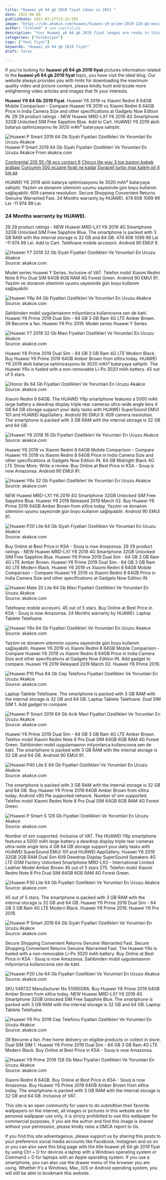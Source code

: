 ```yaml
---
title: "Huawei y6 64 gb 2019 fiyat ideas in 2021 "
date: 2021-06-08
publishDate: 2021-03-27T13:32:59Z
image: "https://cdn.akakce.com/huawei/huawei-y9-prime-2019-128-gb-mavi-z.jpg"
author: "Ireland" # use capitalize
description: "Your Huawei y6 64 gb 2019 fiyat images are ready in this website. Huawei y6 64 gb 2019 fiyat are a topic that is being searched for and liked by netizens now. You can Find and Download the Huawei y6 64 gb 2019 fiyat files here. Download all royalty-free vectors."
categories: ["koleksiyon"]
tags: ["Yeni fiyat"]
keywords: "Huawei y6 64 gb 2019 fiyat"
draft: false

---
```


If you're looking for **huawei y6 64 gb 2019 fiyat** pictures information related to the **huawei y6 64 gb 2019 fiyat** topic, you have visit the ideal  blog.  Our website always  provides you with  hints  for downloading  the maximum  quality video and picture  content, please kindly hunt and locate more enlightening video articles and images  that fit your interests.

**Huawei Y6 64 Gb 2019 Fiyat**. Huawei Y6 2019 vs Xiaomi Redmi 8 64GB Mobile Comparison - Compare Huawei Y6 2019 vs Xiaomi Redmi 8 64GB Price in India Camera Size and other specifications at Gadgets Now Edition IN. 29 29 product ratings - NEW Huawei MRD-LX1 Y6 2019 4G Smartphone 32GB Unlocked SIM Free Sapphire Blue. Add to Cart. HUAWEI Y6 2019 akıllı batarya optimizasyonu ile 3020 mAh⁵ bataryaya sahiptir.

![Huawei P Smart 2019 64 Gb Siyah Fiyatlari Ozellikleri Ve Yorumlari En Ucuzu Akakce](https://cdn.akakce.com/huawei/huawei-p-smart-2019-64-gb-siyah-z.jpg "Huawei P Smart 2019 64 Gb Siyah Fiyatlari Ozellikleri Ve Yorumlari En Ucuzu Akakce")
Huawei P Smart 2019 64 Gb Siyah Fiyatlari Ozellikleri Ve Yorumlari En Ucuzu Akakce From akakce.com

[Continental 205 55 r16 eco contact 6](/continental-205-55-r16-eco-contact-6/)
[Chicco lite way 3 top baston bebek arabasi](/chicco-lite-way-3-top-baston-bebek-arabasi/)
[Curcumin 500 eczane fiyati ne kadar](/curcumin-500-eczane-fiyati-ne-kadar/)
[Duracell turbo max kalem pil 4 lue aa](/duracell-turbo-max-kalem-pil-4-lue-aa/)

HUAWEI Y6 2019 akıllı batarya optimizasyonu ile 3020 mAh⁵ bataryaya sahiptir. Yazılım ve donanım siteminin uyumu sayesinde gün boyu kullanım sağlayabilir. 609 camera resolution. Secure Shopping Convenient Returns Genuine Warranted Fast. 24 Months warranty by HUAWEI. 474 606 1099 99 Lei -11 974 99 Lei.

### 24 Months warranty by HUAWEI.

29 29 product ratings - NEW Huawei MRD-LX1 Y6 2019 4G Smartphone 32GB Unlocked SIM Free Sapphire Blue. The smartphone is packed with 3 GB RAM with the internal storage is 32 GB and 64 GB. 474 606 1099 99 Lei -11 974 99 Lei. Add to Cart. Telefoane mobile accesorii. Android 90 EMUI 9.


![Huawei Y7 2019 32 Gb Siyah Fiyatlari Ozellikleri Ve Yorumlari En Ucuzu Akakce](https://cdn.akakce.com/huawei/huawei-y7-2019-32-gb-siyah-z.jpg "Huawei Y7 2019 32 Gb Siyah Fiyatlari Ozellikleri Ve Yorumlari En Ucuzu Akakce")
Source: akakce.com

Model series Huawei Y Series. Inclusive of VAT. Telefon mobil Xiaomi Redmi Note 8 Pro Dual SIM 64GB 6GB RAM 4G Forest Green. Android 90 EMUI 91. Yazılım ve donanım siteminin uyumu sayesinde gün boyu kullanım sağlayabilir.

![Huawei Y6p 64 Gb Fiyatlari Ozellikleri Ve Yorumlari En Ucuzu Akakce](https://cdn.akakce.com/huawei/huawei-y6p-64-gb-z.jpg "Huawei Y6p 64 Gb Fiyatlari Ozellikleri Ve Yorumlari En Ucuzu Akakce")
Source: akakce.com

Sahibinden mobil uygulamasının milyonlarca kullanıcısına sen de katıl. Huawei Y6 Prime 2019 Dual Sim - 64 GB 3 GB Ram 4G LTE Amber Brown. 39 Become a fan. Huawei Y6 Pro 2019. Model series Huawei Y Series.

![Huawei Y7 2019 32 Gb Mavi Fiyatlari Ozellikleri Ve Yorumlari En Ucuzu Akakce](https://cdn.akakce.com/huawei/huawei-y7-2019-32-gb-mavi-z.jpg "Huawei Y7 2019 32 Gb Mavi Fiyatlari Ozellikleri Ve Yorumlari En Ucuzu Akakce")
Source: akakce.com

Huawei Y6 Prime 2019 Dual Sim - 64 GB 3 GB Ram 4G LTE Modern Black. Buy Huawei Y6 Prime 2019 64GB Amber Brown from eXtra today. HUAWEI Y6 2019 akıllı batarya optimizasyonu ile 3020 mAh⁵ bataryaya sahiptir. The Huawei Y6s is fueled with a non-removable Li-Po 3020 mAh battery. 45 out of 5 stars.

![Honor 8s 64 Gb Fiyatlari Ozellikleri Ve Yorumlari En Ucuzu Akakce](https://cdn.akakce.com/honor/honor-8s-64-gb-z.jpg "Honor 8s 64 Gb Fiyatlari Ozellikleri Ve Yorumlari En Ucuzu Akakce")
Source: akakce.com

Xiaomi Redmi 6 64GB. The HUAWEI Y6p smartphone features a 5000 mAh large battery a dewdrop display triple rear cameras ultra-wide angle lens 4 GB 64 GB storage support your daily tasks with HUAWEI SuperSound EMUI 101 and HUAWEI AppGallery. Android 90 EMUI 9. 609 camera resolution. The smartphone is packed with 3 GB RAM with the internal storage is 32 GB and 64 GB.

![Huawei Y6 2018 16 Gb Fiyatlari Ozellikleri Ve Yorumlari En Ucuzu Akakce](https://cdn.akakce.com/huawei/huawei-y6-2018-16-gb-z.jpg "Huawei Y6 2018 16 Gb Fiyatlari Ozellikleri Ve Yorumlari En Ucuzu Akakce")
Source: akakce.com

Huawei Y6 2019 vs Xiaomi Redmi 8 64GB Mobile Comparison - Compare Huawei Y6 2019 vs Xiaomi Redmi 8 64GB Price in India Camera Size and other specifications at Gadgets Now Edition IN. 64 GB Midnight Black 4G LTE Show More. Write a review. Buy Online at Best Price in KSA - Souq is now Amazonsa. Android 90 EMUI 91.

![Huawei Y6s 32 Gb Fiyatlari Ozellikleri Ve Yorumlari En Ucuzu Akakce](https://cdn.akakce.com/huawei/huawei-y6s-32-gb-z.jpg "Huawei Y6s 32 Gb Fiyatlari Ozellikleri Ve Yorumlari En Ucuzu Akakce")
Source: akakce.com

NEW Huawei MRD-LX1 Y6 2019 4G Smartphone 32GB Unlocked SIM Free Sapphire Blue. Huawei Y6 2019 Released 2019 March 02. Buy Huawei Y6 Prime 2019 64GB Amber Brown from eXtra today. Yazılım ve donanım siteminin uyumu sayesinde gün boyu kullanım sağlayabilir. Android 90 EMUI 91.

![Huawei P20 Lite 64 Gb Siyah Fiyatlari Ozellikleri Ve Yorumlari En Ucuzu Akakce](https://cdn.akakce.com/huawei/huawei-p20-lite-64-gb-siyah-z.jpg "Huawei P20 Lite 64 Gb Siyah Fiyatlari Ozellikleri Ve Yorumlari En Ucuzu Akakce")
Source: akakce.com

Buy Online at Best Price in KSA - Souq is now Amazonsa. 29 29 product ratings - NEW Huawei MRD-LX1 Y6 2019 4G Smartphone 32GB Unlocked SIM Free Sapphire Blue. Huawei Y6 Prime 2019 Dual Sim - 64 GB 3 GB Ram 4G LTE Amber Brown. Huawei Y6 Prime 2019 Dual Sim - 64 GB 3 GB Ram 4G LTE Modern Black. Huawei Y6 2019 vs Xiaomi Redmi 8 64GB Mobile Comparison - Compare Huawei Y6 2019 vs Xiaomi Redmi 8 64GB Price in India Camera Size and other specifications at Gadgets Now Edition IN.

![Huawei Mate 20 Lite 64 Gb Mavi Fiyatlari Ozellikleri Ve Yorumlari En Ucuzu Akakce](https://cdn.akakce.com/huawei/huawei-mate-20-lite-64-gb-mavi-z.jpg "Huawei Mate 20 Lite 64 Gb Mavi Fiyatlari Ozellikleri Ve Yorumlari En Ucuzu Akakce")
Source: akakce.com

Telefoane mobile accesorii. 45 out of 5 stars. Buy Online at Best Price in KSA - Souq is now Amazonsa. 24 Months warranty by HUAWEI. Laptop Tablete Telefoane.

![Huawei Y6s 64 Gb Fiyatlari Ozellikleri Ve Yorumlari En Ucuzu Akakce](https://iis-akakce.akamaized.net/p.z?%2F%2Fn11scdn%2Eakamaized%2Enet%2Fa1%2F1024%2Felektronik%2Fcep%2Dtelefonu%2Fhuawei%2Dy6s%2D64%2Dgb%2Dithalatci%2Dgarantili%5F%5F0565106604677853%2Epng "Huawei Y6s 64 Gb Fiyatlari Ozellikleri Ve Yorumlari En Ucuzu Akakce")
Source: akakce.com

Yazılım ve donanım siteminin uyumu sayesinde gün boyu kullanım sağlayabilir. Huawei Y6 2019 vs Xiaomi Redmi 8 64GB Mobile Comparison - Compare Huawei Y6 2019 vs Xiaomi Redmi 8 64GB Price in India Camera Size and other specifications at Gadgets Now Edition IN. Add gadget to compare. Huawei Y6 2019 Released 2019 March 02. Huawei Y6 Prime 2019.

![Huawei P10 Plus 64 Gb Cep Telefonu Fiyatlari Ozellikleri Ve Yorumlari En Ucuzu Akakce](https://cdn.akakce.com/huawei/huawei-p10-plus-64-gb-z.jpg "Huawei P10 Plus 64 Gb Cep Telefonu Fiyatlari Ozellikleri Ve Yorumlari En Ucuzu Akakce")
Source: akakce.com

Laptop Tablete Telefoane. The smartphone is packed with 3 GB RAM with the internal storage is 32 GB and 64 GB. Laptop Tablete Telefoane. Dual SIM SIM 1. Add gadget to compare.

![Huawei P Smart 2019 64 Gb Acik Mavi Fiyatlari Ozellikleri Ve Yorumlari En Ucuzu Akakce](https://cdn.akakce.com/huawei/huawei-p-smart-2019-64-gb-acik-mavi-z.jpg "Huawei P Smart 2019 64 Gb Acik Mavi Fiyatlari Ozellikleri Ve Yorumlari En Ucuzu Akakce")
Source: akakce.com

Huawei Y6 Prime 2019 Dual Sim - 64 GB 3 GB Ram 4G LTE Amber Brown. Telefon mobil Xiaomi Redmi Note 8 Pro Dual SIM 64GB 6GB RAM 4G Forest Green. Sahibinden mobil uygulamasının milyonlarca kullanıcısına sen de katıl. The smartphone is packed with 3 GB RAM with the internal storage is 32 GB and 64 GB. Android 90 EMUI 91.

![Huawei P40 Lite E 64 Gb Fiyatlari Ozellikleri Ve Yorumlari En Ucuzu Akakce](https://cdn.akakce.com/huawei/huawei-p40-lite-e-64-gb-z.jpg "Huawei P40 Lite E 64 Gb Fiyatlari Ozellikleri Ve Yorumlari En Ucuzu Akakce")
Source: akakce.com

The smartphone is packed with 3 GB RAM with the internal storage is 32 GB and 64 GB. Buy Huawei Y6 Prime 2019 64GB Amber Brown from eXtra today. Android v90 Pie supported network. Number of sim supported. Telefon mobil Xiaomi Redmi Note 8 Pro Dual SIM 64GB 6GB RAM 4G Forest Green.

![Huawei P Smart S 128 Gb Fiyatlari Ozellikleri Ve Yorumlari En Ucuzu Akakce](https://cdn.akakce.com/huawei/huawei-p-smart-s-128-gb-z.jpg "Huawei P Smart S 128 Gb Fiyatlari Ozellikleri Ve Yorumlari En Ucuzu Akakce")
Source: akakce.com

Number of sim supported. Inclusive of VAT. The HUAWEI Y6p smartphone features a 5000 mAh large battery a dewdrop display triple rear cameras ultra-wide angle lens 4 GB 64 GB storage support your daily tasks with HUAWEI SuperSound EMUI 101 and HUAWEI AppGallery. Huawei Y6 2019 32GB 2GB RAM Dual Sim 609 Dewdrop Display SuperSound Speakers 4G LTE GSM Factory Unlocked Smartphone MRD-LX3 - International Limited Leather Model Amber Brown 45 out of 5 stars 275. Telefon mobil Xiaomi Redmi Note 8 Pro Dual SIM 64GB 6GB RAM 4G Forest Green.

![Huawei P30 Lite 64 Gb Fiyatlari Ozellikleri Ve Yorumlari En Ucuzu Akakce](https://cdn.akakce.com/huawei/huawei-p30-lite-64-gb-z.jpg "Huawei P30 Lite 64 Gb Fiyatlari Ozellikleri Ve Yorumlari En Ucuzu Akakce")
Source: akakce.com

45 out of 5 stars. The smartphone is packed with 3 GB RAM with the internal storage is 32 GB and 64 GB. Huawei Y6 Prime 2019 Dual Sim - 64 GB 3 GB Ram 4G LTE Modern Black. Huawei Y6 Prime 2019. Huawei Y6 Pro 2019.

![Huawei P Smart 2019 64 Gb Siyah Fiyatlari Ozellikleri Ve Yorumlari En Ucuzu Akakce](https://cdn.akakce.com/huawei/huawei-p-smart-2019-64-gb-siyah-z.jpg "Huawei P Smart 2019 64 Gb Siyah Fiyatlari Ozellikleri Ve Yorumlari En Ucuzu Akakce")
Source: akakce.com

Secure Shopping Convenient Returns Genuine Warranted Fast. Secure Shopping Convenient Returns Genuine Warranted Fast. The Huawei Y6s is fueled with a non-removable Li-Po 3020 mAh battery. Buy Online at Best Price in KSA - Souq is now Amazonsa. Sahibinden mobil uygulamasının milyonlarca kullanıcısına sen de katıl.

![Huawei P20 Lite 64 Gb Fiyatlari Ozellikleri Ve Yorumlari En Ucuzu Akakce](https://cdn.akakce.com/huawei/huawei-p20-lite-64-gb-z.jpg "Huawei P20 Lite 64 Gb Fiyatlari Ozellikleri Ve Yorumlari En Ucuzu Akakce")
Source: akakce.com

SKU 549722 Manufacturer No 51095GRA. Buy Huawei Y6 Prime 2019 64GB Amber Brown from eXtra today. NEW Huawei MRD-LX1 Y6 2019 4G Smartphone 32GB Unlocked SIM Free Sapphire Blue. The smartphone is packed with 3 GB RAM with the internal storage is 32 GB and 64 GB. Laptop Tablete Telefoane.

![Huawei Y6 Pro 2019 Cep Telefonu Fiyatlari Ozellikleri Ve Yorumlari En Ucuzu Akakce](https://cdn.akakce.com/huawei/huawei-y6-pro-2019-z.jpg "Huawei Y6 Pro 2019 Cep Telefonu Fiyatlari Ozellikleri Ve Yorumlari En Ucuzu Akakce")
Source: akakce.com

39 Become a fan. Free home delivery on eligible products or collect in store. Dual SIM SIM 1. Huawei Y6 Prime 2019 Dual Sim - 64 GB 3 GB Ram 4G LTE Modern Black. Buy Online at Best Price in KSA - Souq is now Amazonsa.

![Huawei Y9 Prime 2019 128 Gb Mavi Fiyatlari Ozellikleri Ve Yorumlari En Ucuzu Akakce](https://cdn.akakce.com/huawei/huawei-y9-prime-2019-128-gb-mavi-z.jpg "Huawei Y9 Prime 2019 128 Gb Mavi Fiyatlari Ozellikleri Ve Yorumlari En Ucuzu Akakce")
Source: akakce.com

Xiaomi Redmi 6 64GB. Buy Online at Best Price in KSA - Souq is now Amazonsa. Buy Huawei Y6 Prime 2019 64GB Amber Brown from eXtra today. The smartphone is packed with 3 GB RAM with the internal storage is 32 GB and 64 GB. Inclusive of VAT.

This site is an open community for users to do submittion their favorite wallpapers on the internet, all images or pictures in this website are for personal wallpaper use only, it is stricly prohibited to use this wallpaper for commercial purposes, if you are the author and find this image is shared without your permission, please kindly raise a DMCA report to Us.

If you find this site adventageous, please support us by sharing this posts to your preference social media accounts like Facebook, Instagram and so on or you can also save this blog page with the title huawei y6 64 gb 2019 fiyat by using Ctrl + D for devices a laptop with a Windows operating system or Command + D for laptops with an Apple operating system. If you use a smartphone, you can also use the drawer menu of the browser you are using. Whether it's a Windows, Mac, iOS or Android operating system, you will still be able to bookmark this website.
